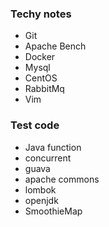 

### Techy notes
* Git
* Apache Bench
* Docker
* Mysql
* CentOS
* RabbitMq
* Vim

### Test code
* Java function
* concurrent
* guava
* apache commons
* lombok
* openjdk
* SmoothieMap
